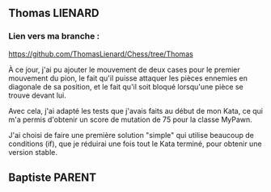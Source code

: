 ## Thomas LIENARD
### Lien vers ma branche : 

https://github.com/ThomasLienard/Chess/tree/Thomas

À ce jour, j'ai pu ajouter le mouvement de deux cases pour le premier mouvement du pion, le fait qu'il puisse attaquer les pièces ennemies en diagonale de sa position, et le fait qu'il soit bloqué lorsqu'une pièce se trouve devant lui.

Avec cela, j'ai adapté les tests que j'avais faits au début de mon Kata, ce qui m'a permis d'obtenir un score de mutation de 75 pour la classe MyPawn.

J'ai choisi de faire une première solution "simple" qui utilise beaucoup de conditions (if), que je réduirai une fois tout le Kata terminé, pour obtenir une version stable.

## Baptiste PARENT
